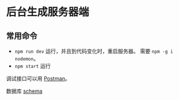# 后台生成服务器端
## 常用命令
* `npm run dev` 运行，并且到代码变化时，重启服务器。 需要 `npm -g i nodemon`。
* `npm start` 运行

调试接口可以用 [Postman](https://www.getpostman.com/)。

数据库 [schema](schema.sql)
